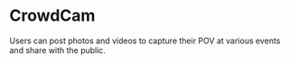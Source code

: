 # CrowdCam
Users can post photos and videos to capture their POV at various events and share with the public. 
